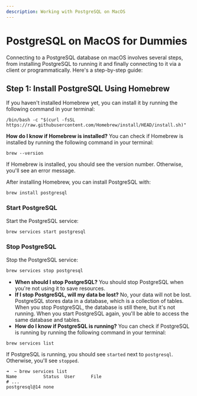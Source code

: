 ```yaml
---
description: Working with PostgreSQL on MacOS
---
```


# PostgreSQL on MacOS for Dummies

Connecting to a PostgreSQL database on macOS involves several steps, from installing PostgreSQL to running it and finally connecting to it via a client or programmatically. Here's a step-by-step guide:

## Step 1: Install PostgreSQL Using Homebrew

If you haven't installed Homebrew yet, you can install it by running the following command in your terminal:

```shell
/bin/bash -c "$(curl -fsSL https://raw.githubusercontent.com/Homebrew/install/HEAD/install.sh)"
```

**How do I know if Homebrew is installed?** You can check if Homebrew is installed by running the following command in your terminal:

```shell
brew --version
```

If Homebrew is installed, you should see the version number. Otherwise, you'll see an error message.

After installing Homebrew, you can install PostgreSQL with:

```shell
brew install postgresql
```

### Start PostgreSQL

Start the PostgreSQL service:

```bash
brew services start postgresql
```

### Stop PostgreSQL

Stop the PostgreSQL service:

```bash
brew services stop postgresql
```

- **When should I stop PostgreSQL?** You should stop PostgreSQL when you're not using it to save resources.
- **If I stop PostgreSQL, will my data be lost?** No, your data will not be lost. PostgreSQL stores data in a database, which is a collection of tables. When you stop PostgreSQL, the database is still there, but it's not running. When you start PostgreSQL again, you'll be able to access the same database and tables.
- **How do I know if PostgreSQL is running?** You can check if PostgreSQL is running by running the following command in your terminal:

```shell
brew services list
```

If PostgreSQL is running, you should see `started` next to `postgresql`. Otherwise, you'll see `stopped`.

```shell
➜  ~ brew services list
Name          Status  User      File
# ...
postgresql@14 none              
```
